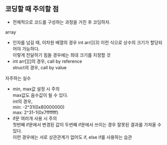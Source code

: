 ## 코딩할 때 주의할 점  

- 전체적으로 코드를 구성하는 과정을 거친 후 코딩하자.  

array  
- 인자를 넘길 때, 이차원 배열의 경우 int arr[][3] 이런 식으로 상수의 크기가 할당되어야 가능하다.  
  이렇게 전달하기 힘들 경우에는 최대 크기를 지정할 것  
- int arr[][]의 경우, call by reference  
  struct의 경우, call by value   

자주하는 실수    
- min, max값 설정 시 주의  
  max값도 음수값이 될 수 있다.  
  int의 경우,   
  min: -2^31(0x80000000)    
  max: 2^31-1(0x7fffffff)  
- if문 여러개 사용 시 주의  
  첫번째 if문에서 변경된 값이 두번째 if문에서 쓰이는 경우 잘못된 결과를 가져올 수 있다.  
  이런 경우에는 서로 상관관계가 없어도 if, else if를 사용하는 습관  


